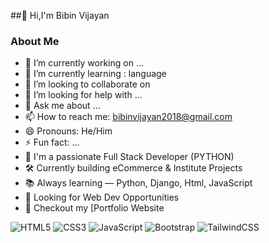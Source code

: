 ##👋 Hi,I'm Bibin Vijayan

### **About Me**  

- 🔭 I’m currently working on ...
- 🌱 I’m currently learning : language
- 👯 I’m looking to collaborate on 
- 🤔 I’m looking for help with ...
- 💬 Ask me about ...
- 📫 How to reach me: bibinvijayan2018@gmail.com
- 😄 Pronouns: He/Him
- ⚡ Fun fact: ...
- 🚀 I'm a passionate Full Stack Developer (PYTHON)  
- 🛠️ Currently building eCommerce & Institute Projects 
- 📚 Always learning — Python, Django, Html, JavaScript  
- 💼 Looking for Web Dev Opportunities  
- 📝 Checkout my [Portfolio Website


![HTML5](https://img.shields.io/badge/-HTML5-E34F26?logo=html5&logoColor=white&style=flat-square)
![CSS3](https://img.shields.io/badge/-CSS3-1572B6?logo=css3&logoColor=white&style=flat-square)
![JavaScript](https://img.shields.io/badge/-JavaScript-F7DF1E?logo=javascript&logoColor=black&style=flat-square)
![Bootstrap](https://img.shields.io/badge/-Bootstrap-7952B3?logo=bootstrap&logoColor=white&style=flat-square)
![TailwindCSS](https://img.shields.io/badge/-TailwindCSS-38B2AC?logo=tailwind-css&logoColor=white&style=flat-square)


  
